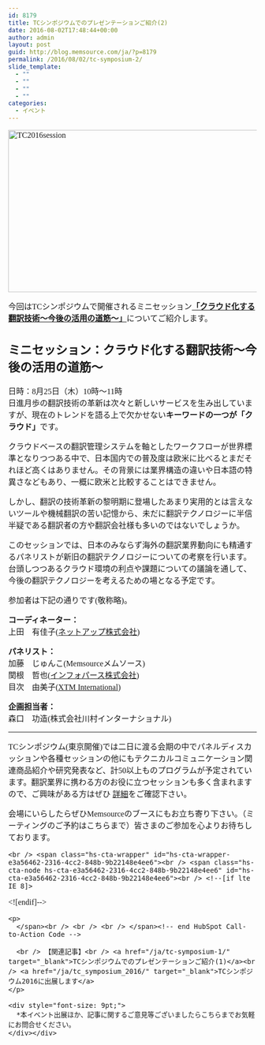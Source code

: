 ```yaml
---
id: 8179
title: TCシンポジウムでのプレゼンテーションご紹介(2)
date: 2016-08-02T17:48:44+00:00
author: admin
layout: post
guid: http://blog.memsource.com/ja/?p=8179
permalink: /2016/08/02/tc-symposium-2/
slide_template:
  - ""
  - ""
  - ""
  - ""
categories:
  - イベント
---
```

<div style="font-family: 'メイリオ', Meiryo, 'ヒラギノ角ゴ Pro W3'; font-size: medium;">
  <p>
    <a href="/wp-content/uploads/2016/08/IMG_20160726_190318_139-5-e1470155135793.jpg"><img class="wp-image-8186 aligncenter" src="/wp-content/uploads/2016/08/IMG_20160726_190318_139-5-e1470155135793-1024x516.jpg" alt="TC2016session" width="653" height="329" data-id="8186" /></a>
  </p>
  
  <p>
    今回はTCシンポジウムで開催されるミニセッション<a href="http://www.jtca.org/symposium/panel_mini_tokyo.html#02" target="_blank"><strong>「クラウド化する翻訳技術〜今後の活用の道筋〜」</strong></a>についてご紹介します。<br /> <!--more-->
  </p>
  
  <h2>
    <strong>ミニセッション：クラウド化する翻訳技術〜今後の活用の道筋〜</strong>
  </h2>
  
  <p>
    日時：8月25日（木）10時〜11時<br /> 日進月歩の翻訳技術の革新は次々と新しいサービスを生み出していますが、現在のトレンドを語る上で欠かせない<strong>キーワードの一つが「クラウド」</strong>です。
  </p>
  
  <p>
    クラウドベースの翻訳管理システムを軸としたワークフローが世界標準となりつつある中で、日本国内での普及度は欧米に比べるとまだそれほど高くはありません。その背景には業界構造の違いや日本語の特異さなどもあり、一概に欧米と比較することはできません。
  </p>
  
  <p>
    しかし、翻訳の技術革新の黎明期に登場したあまり実用的とは言えないツールや機械翻訳の苦い記憶から、未だに翻訳テクノロジーに半信半疑である翻訳者の方や翻訳会社様も多いのではないでしょうか。
  </p>
  
  <p>
    このセッションでは、日本のみならず海外の翻訳業界動向にも精通するパネリストが新旧の翻訳テクノロジーについての考察を行います。<br /> 台頭しつつあるクラウド環境の利点や課題についての議論を通して、今後の翻訳テクノロジーを考えるための場となる予定です。
  </p>
  
  <p>
    参加者は下記の通りです(敬称略)。
  </p>
  
  <p>
    <strong>コーディネーター：</strong><br /> 上田　有佳子(<a href="http://www.netapp.com/jp/" target="_blank">ネットアップ株式会社</a>)
  </p>
  
  <p>
    <strong>パネリスト：</strong><br /> 加藤　じゅんこ(Memsourceメムソース)<br /> 関根　哲也(<a href="http://www.infoparse.com/" target="_blank">インフォパース株式会社</a>)<br /> 目次　由美子(<a href="http://jp.xtm-intl.com/" target="_blank">XTM International</a>)
  </p>
  
  <p>
    <strong>企画担当者：</strong><br /> 森口　功造(株式会社川村インターナショナル)
  </p>
  
  <hr />
  TCシンポジウム(東京開催)では二日に渡る会期の中でパネルディスカッションや各種セッションの他にもテクニカルコミュニケーション関連商品紹介や研究発表など、計50以上ものプログラムが予定されています。翻訳業界に携わる方のお役に立つセッションも多く含まれますので、ご興味がある方はぜひ
  <a href="http://www.jtca.org/symposium/" target="_blank">詳細</a>をご確認下さい。</p> 
  
  <p>
    会場にいらしたらぜひMemsourceのブースにもお立ち寄り下さい。（ミーティングのご予約はこちらまで）皆さまのご参加を心よりお待ちしております。<br /> <!--HubSpot Call-to-Action Code -->
    
    <br /> <span class="hs-cta-wrapper" id="hs-cta-wrapper-e3a56462-2316-4cc2-848b-9b22148e4ee6"><br /> <span class="hs-cta-node hs-cta-e3a56462-2316-4cc2-848b-9b22148e4ee6" id="hs-cta-e3a56462-2316-4cc2-848b-9b22148e4ee6"><br /> <!--[if lte IE 8]>

<div id="hs-cta-ie-element"></div>

<![endif]--></p> 
    
    <p>
      </span><br /> <br /> <br /> </span><!-- end HubSpot Call-to-Action Code -->
      
      <br /> 【関連記事】<br /> <a href="/ja/tc-symposium-1/" target="_blank">TCシンポジウムでのプレゼンテーションご紹介(1)</a><br /> <a href="/ja/tc_symposium_2016/" target="_blank">TCシンポジウム2016に出展します</a>
    </p>
    
    <div style="font-size: 9pt;">
      *本イベント出展ほか、記事に関するご意見等ございましたらこちらまでお気軽にお問合せください。
    </div></div>